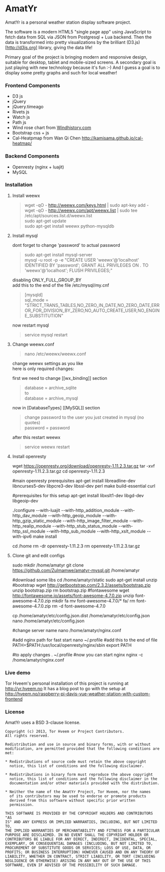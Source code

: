 # AmatYr

AmatYr is a personal weather station display software project.

The software is a modern HTML5 "single page app" using JavaScript to fetch data from SQL via JSON from Postgresql + Lua backend. Then the data is transformed into pretty visualizations by the brilliant (D3.js)[http://d3js.org] library, giving the data life!

Primary goal of the project is bringing modern and responsive design, suitable for desktop, tablet and mobile-sized screens. A secondary goal is just playing with new technology because it's fun :-) And I guess a goal is to display some pretty graphs and such for local weather!

### Frontend Components

-    D3 js
-    jQuery
-    jQuery.timeago
-    Rivets js
-    Watch js
-    Path js 
-    Wind rose chart from [Windhistory.com](http://windhistory.com/about.html)
-    Bootstrap css + js
-    Cal-Heatpmap from Wan Qi Chen <http://kamisama.github.io/cal-heatmap/>


### Backend Components

-   Openresty (nginx + luajit)
-   MySQL


### Installation

1. Install weewx

    > wget -qO - http://weewx.com/keys.html | sudo apt-key add -  
    wget -qO - http://weewx.com/apt/weewx.list | sudo tee /etc/apt/sources.list.d/weewx.list  
    sudo apt-get update  
    sudo apt-get install weewx python-mysqldb

2. Install mysql

	dont forget to change 'password' to actual password
    > sudo apt-get install mysql-server  
    mysql -u root -p -e "CREATE USER 'weewx'@'localhost' IDENTIFIED BY 'password'; GRANT ALL PRIVILEGES ON *.* TO 'weewx'@'localhost'; FLUSH PRIVILEGES;" 
    
    disabling ONLY_FULL_GROUP_BY  
    add this to the end of the file /etc/mysql/my.cnf  
    > [mysqld]  
    sql_mode = "STRICT_TRANS_TABLES,NO_ZERO_IN_DATE,NO_ZERO_DATE,ERROR_FOR_DIVISION_BY_ZERO,NO_AUTO_CREATE_USER,NO_ENGINE_SUBSTITUTION"  
    
    now restart mysql  
    > service mysql restart

3. Change weewx.conf

    > nano /etc/weewx/weewx.conf

    change weewx settings as you like  
    here is only required changes:

    first we need to change [[wx_binding]] section  
    >database = archive_sqlite  
    to  
    database = archive_mysql

    now in [DatabaseTypes] [[MySQL]] section
    >change password to the user you just created in mysql (no quotes)  
    password = password

    after this restart weewx
    >service weewx restart

4. Install openresty

    wget https://openresty.org/download/openresty-1.11.2.3.tar.gz
    tar -xvf openresty-1.11.2.3.tar.gz
    cd openresty-1.11.2.3

    #main openresty prerequisites
    apt-get install libreadline-dev libncurses5-dev libpcre3-dev libssl-dev perl make build-essential curl

    #prerequisites for this setup
    apt-get install libxslt1-dev libgd-dev libgeoip-dev

    ./configure --with-luajit  --with-http_addition_module --with-http_dav_module --with-http_geoip_module --with-http_gzip_static_module --with-http_image_filter_module --with-http_realip_module --with-http_stub_status_module --with-http_ssl_module --with-http_sub_module --with-http_xslt_module --with-ipv6
    make install

    cd /home
    rm -dr openresty-1.11.2.3
    rm openresty-1.11.2.3.tar.gz

5. Clone git and edit configs

    sudo mkdir /home/amatyr
    git clone https://github.com/Zulmamwe/amatyr-mysql.git /home/amatyr

    #download some libs
    cd /home/amatyr/static
    sudo apt-get install unzip
    #bootstrap
    wget http://getbootstrap.com/2.3.2/assets/bootstrap.zip
    unzip bootstrap.zip
    rm bootstrap.zip
    #fontawesome
    wget http://fontawesome.io/assets/font-awesome-4.7.0.zip
    unzip font-awesome-4.7.0.zip
    mkdir fa
    mv font-awesome-4.7.0/* fa/
    rm font-awesome-4.7.0.zip
    rm -d font-awesome-4.7.0

    cp /home/amatyr/etc/config.json.dist /home/amatyr/etc/config.json
    nano /home/amatyr/etc/config.json

    #change server name
    nano /home/amatyr/nginx.conf

    #add nginx path for fast start
    nano ~/.profile
    #add this to the end of file
    PATH=$PATH:/usr/local/openresty/nginx/sbin
    export PATH

    #to apply changes
    . ~/.profile
    #now you can start nginx
    nginx -c /home/amatyr/nginx.conf


### Live demo

Tor Hveem's personal installation of this project is running at <http://yr.hveem.no>
It has a blog post to go with the setup at <http://hveem.no/raspberry-pi-davis-vue-weather-station-with-custom-frontend>

### License

AmatYr uses a BSD 3-clause license.

    Copyright (c) 2013, Tor Hveem or Project Contributors.
    All rights reserved.

    Redistribution and use in source and binary forms, with or without
    modification, are permitted provided that the following conditions are
    met:

    * Redistributions of source code must retain the above copyright
      notice, this list of conditions and the following disclaimer.

    * Redistributions in binary form must reproduce the above copyright
      notice, this list of conditions and the following disclaimer in the
      documentation and/or other materials provided with the distribution.

    * Neither the name of the AmatYr Project, Tor Hveem, nor the names
      of its contributors may be used to endorse or promote products
      derived from this software without specific prior written
      permission.

    THIS SOFTWARE IS PROVIDED BY THE COPYRIGHT HOLDERS AND CONTRIBUTORS "AS
    IS" AND ANY EXPRESS OR IMPLIED WARRANTIES, INCLUDING, BUT NOT LIMITED TO,
    THE IMPLIED WARRANTIES OF MERCHANTABILITY AND FITNESS FOR A PARTICULAR
    PURPOSE ARE DISCLAIMED. IN NO EVENT SHALL THE COPYRIGHT HOLDER OR
    CONTRIBUTORS BE LIABLE FOR ANY DIRECT, INDIRECT, INCIDENTAL, SPECIAL,
    EXEMPLARY, OR CONSEQUENTIAL DAMAGES (INCLUDING, BUT NOT LIMITED TO,
    PROCUREMENT OF SUBSTITUTE GOODS OR SERVICES; LOSS OF USE, DATA, OR
    PROFITS; OR BUSINESS INTERRUPTION) HOWEVER CAUSED AND ON ANY THEORY OF
    LIABILITY, WHETHER IN CONTRACT, STRICT LIABILITY, OR TORT (INCLUDING
    NEGLIGENCE OR OTHERWISE) ARISING IN ANY WAY OUT OF THE USE OF THIS
    SOFTWARE, EVEN IF ADVISED OF THE POSSIBILITY OF SUCH DAMAGE.
